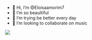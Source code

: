 - 👋 Hi, I’m @Eloisaamorim7
- 👀 I’m so beaultiful
- 🌱 I’m trying be better every day
- 💞️ I’m looking to collaborate on music


![](https://media.tenor.com/owO0LaEqC4oAAAAC/rofl-lmfao.gif)
